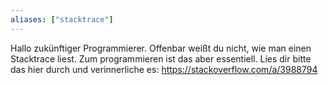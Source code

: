 ```yaml
---
aliases: ["stacktrace"]
---
```


Hallo zukünftiger Programmierer.
Offenbar weißt du nicht, wie man einen Stacktrace liest. Zum programmieren ist das aber essentiell.
Lies dir bitte das hier durch und verinnerliche es:
<https://stackoverflow.com/a/3988794> 
